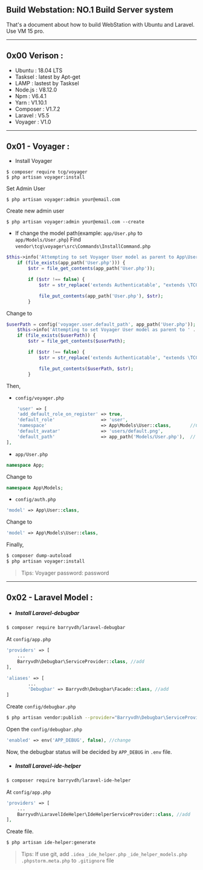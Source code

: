 ## Build Webstation: NO.1 Build Server system
That's a document about how to build WebStation with Ubuntu and Laravel.
Use VM 15 pro.

---
## 0x00 Verison :
- Ubuntu : 18.04 LTS
- Tasksel : latest by Apt-get
- LAMP : lastest by Tasksel 
- Node.js : V8.12.0
- Npm : V6.4.1
- Yarn : V1.10.1
- Composer : V1.7.2
- Laravel : V5.5
- Voyager : V1.0
----
## 0x01 - Voyager :   
- Install Voyager
```sh{.line-numbers}
$ composer require tcg/voyager
$ php artisan voyager:install
```
Set Admin User
```sh{.line-numbers}
$ php artisan voyager:admin your@email.com
```
Create new admin user
```sh{.line-numbers}
$ php artisan voyager:admin your@email.com --create
```
- If change the model path(example: ```app/User.php``` to ```app/Models/User.php```)
Find 
`vendor\tcg\voyager\src\Commands\InstallCommand.php`
```php {.line-numbers}
$this->info('Attempting to set Voyager User model as parent to App\User');
    if (file_exists(app_path('User.php'))) {
        $str = file_get_contents(app_path('User.php'));

        if ($str !== false) {
            $str = str_replace('extends Authenticatable', "extends \TCG\Voyager\Models\User", $str);

            file_put_contents(app_path('User.php'), $str);
        }
```
Change to 
```php {.line-numbers}
$userPath = config('voyager.user.default_path', app_path('User.php'));
    $this->info('Attempting to set Voyager User model as parent to ' . $userPath);        
    if (file_exists($userPath)) {
        $str = file_get_contents($userPath);

        if ($str !== false) {
            $str = str_replace('extends Authenticatable', "extends \TCG\Voyager\Models\User", $str);

            file_put_contents($userPath, $str);
        }
```
Then,
- ```config/voyager.php```
```php {.line-numbers}
    'user' => [
    'add_default_role_on_register' => true,
    'default_role'                 => 'user',
    'namespace'                    => App\Models\User::class,       //Change
    'default_avatar'               => 'users/default.png',       
    'default_path'                 => app_path('Models/User.php'),  // Add
],
```
- ```app/User.php```
```php
namespace App;
```
Change to 
```php
namespace App\Models;
```
- ```config/auth.php```
```php
'model' => App\User::class,
```
Change to
```php
'model' => App\Models\User::class,
```

Finally,
```sh
$ composer dump-autoload
$ php artisan voyager:install 
```
> Tips:
> Voyager password: password
----
## 0x02 - Laravel Model :  
- ##### Install Laravel-debugbar
```sh
$ composer require barryvdh/laravel-debugbar
```
At ``` config/app.php ```
```php {.line-numbers} 
'providers' => [
    ...
    Barryvdh\Debugbar\ServiceProvider::class, //add
],
```
```php {.line-numbers}
'aliases' => [
        ...
        'Debugbar' => Barryvdh\Debugbar\Facade::class, //add
]
```
Create ```config/debugbar.php```
```sh
$ php artisan vendor:publish --provider="Barryvdh\Debugbar\ServiceProvider"
```
Open the ```config/debugbar.php```
```php 
'enabled' => env('APP_DEBUG', false), //change
```
Now, the debugbar status will be decided by ```APP_DEBUG``` in ```.env``` file.

- ##### Install Laravel-ide-helper
```sh
$ composer require barryvdh/laravel-ide-helper
```
At ```config/app.php```
```php {.line-numbers}
'providers' => [
    ...
    Barryvdh\LaravelIdeHelper\IdeHelperServiceProvider::class, //add
],
```
Create file.
```sh
$ php artisan ide-helper:generate
```
> Tips:
> If use git,
> add 
> ```.idea```
> ```_ide_helper.php```
> ```_ide_helper_models.php```
> ```.phpstorm.meta.php```
> to ```.gitignore``` file
